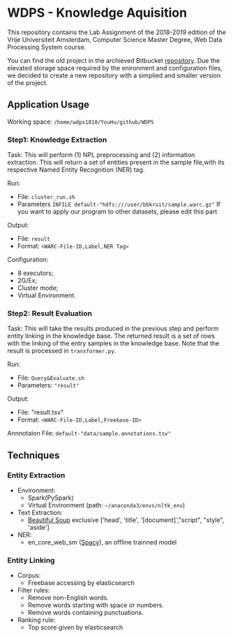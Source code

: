 # WDPS - Knowledge Aquisition

This repository contains the Lab Assignment of the 2018-2019 edition of the  Vrije Universiteit Amsterdam, Computer Science Master Degree, Web Data Processing System course.

You can find the old project in the archieved Bitbucket [repository](https://bitbucket.org/AzimAfroozeh/vuwebdata/). Due the elevated storage space required by the enironment and configuration files, we decided to create a new repository with a simplied and smaller version of the project.

## Application Usage

Working space: `/home/wdps1810/YouHu/github/WDPS`

### Step1: Knowledge Extraction

Task: This will perform (1) NPL preprocessing and (2) information extraction. This will return a set of entities present in the sample file,with its respective Named Entity Recognition (NER) tag.

Run:

- File: `cluster_run.sh`
- Parameters `INFILE default-"hdfs:///user/bbkruit/sample.warc.gz"` If you want to apply our program to other datasets, please edit this part

Output:

- File: `result`
- Format: `<WARC-File-ID,Label,NER Tag>`

Configuration:

- 8 executors;
- 2G/Ex;
- Cluster mode;
- Virtual Environment.

### Step2: Result Evaluation

Task: This will take the results produced in the previous step and perform entity linking in the knowledge base. The returned result is a set of rows with the linking of the entry samples in the knowledge base. Note that the result is processed in `transformer.py`.

Run:

- File: `Query&Evaluate.sh`
- Parameters: `"result"`

Output:

- File: "result.tsv"
- Format: `<WARC-File-ID,Label,Freebase-ID>`

Annnotaion File: `default-"data/sample.annotations.tsv"`

## Techniques

### Entity Extraction

- Environment:
  - Spark(PySpark)
  - Virtual Environment (path: `~/anaconda3/envs/nltk_env`)
- Text Extraction: 
  - [Beautiful Soup](https://www.crummy.com/software/BeautifulSoup/bs4/doc/) exclusive ['head', 'title', '[document]',"script", "style", 'aside']
- NER:
  - en_core_web_sm ([Spacy](https://spacy.io/)), an offline trainned model

### Entity Linking

- Corpus:
  - Freebase accessing by elasticsearch
- Filter rules:
  - Remove non-English words.
  - Remove words starting with space or numbers.
  - Remove words containing punctuations.
- Ranking rule:
  - Top score given by elasticsearch

